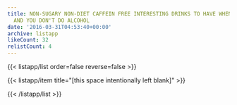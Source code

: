 ```yaml
---
title: NON-SUGARY NON-DIET CAFFEIN FREE INTERESTING DRINKS TO HAVE WHEN YOU'RE OUT
  AND YOU DON'T DO ALCOHOL
date: '2016-03-31T04:53:40+00:00'
archive: listapp
likeCount: 32
relistCount: 4
---
```


{{< listapp/list order=false reverse=false >}}

   {{< listapp/item title="[this space intentionally left blank]" >}}

{{< /listapp/list >}}
